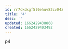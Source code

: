 ```yaml
---
id: rr7ckdxgf5l6ehuv82cv04z
title: '4'
desc: ''
updated: 1662429438868
created: 1662429403492
---
```

p4